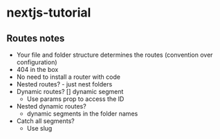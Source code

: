 # nextjs-tutorial

## Routes notes

- Your file and folder structure determines the routes (convention over configuration)
- 404 in the box
- No need to install a router with code
- Nested routes? - just nest folders
- Dynamic routes? [] dynamic segment
  - Use params prop to access the ID
- Nested dynamic routes?
  - dynamic segments in the folder names
- Catch all segments?
  - Use slug